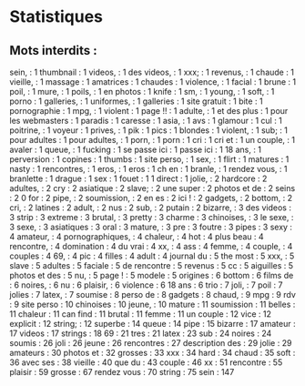 # Statistiques

## Mots interdits :

 sein, : 1
 thumbnail  : 1
 videos, : 1
 des videos, : 1
 xxx; : 1
 revenus, : 1
 chaude  : 1
 vieille, : 1
 massage  : 1
 amatrices  : 1
 chaudes  : 1
 violence, : 1
 facial  : 1
 brune  : 1
 poil, : 1
 mure, : 1
 poils, : 1
 en photos  : 1
 knife  : 1
 sm, : 1
 young, : 1
 soft, : 1
 porno  : 1
 galleries, : 1
 uniformes, : 1
 galleries  : 1
 site gratuit  : 1
 bite  : 1
 pornographie  : 1
 mpg, : 1
 violent  : 1
 page !! : 1
 adulte, : 1
 et des plus  : 1
 pour les webmasters  : 1
 paradis  : 1
 caresse  : 1
 asia, : 1
 avs  : 1
 glamour  : 1
 cul  : 1
 poitrine, : 1
 voyeur  : 1
 prives, : 1
 pik  : 1
 pics  : 1
 blondes  : 1
 violent, : 1
 sub; : 1
 pour adultes  : 1
 pour adultes, : 1
 porn, : 1
 porn  : 1
 cri  : 1
 cri et  : 1
 un couple, : 1
 avaler  : 1
 queue, : 1
 fucking  : 1
 se passe ici  : 1
 passe ici  : 1
 18 ans, : 1
 perversion  : 1
 copines  : 1
 thumbs  : 1
 site perso, : 1
 sex, : 1
 flirt  : 1
 matures  : 1
 nasty  : 1
 rencontres, : 1
 eros, : 1
 eros  : 1
 ch en  : 1
 branle, : 1
 rendez vous, : 1
 branlette  : 1
 drague  : 1
 sex  : 1
 fouet  : 1
 1 direct  : 1
 jolie, : 2
 hardcore  : 2
 adultes, : 2
 cry  : 2
 asiatique  : 2
 slave; : 2
 une super  : 2
 photos et de  : 2
 seins  : 2
 0 for  : 2
 pipe, : 2
 soumission, : 2
 en es  : 2
 ici !  : 2
 gadgets, : 2
 bottom, : 2
 cri, : 2
 latines  : 2
 adult, : 2
 nus  : 2
 sub, : 2
 putain  : 2
 bizarre, : 3
 des videos  : 3
 strip  : 3
 extreme  : 3
 brutal, : 3
 pretty  : 3
 charme  : 3
 chinoises, : 3
 le sexe, : 3
 sexe, : 3
 asiatiques  : 3
 oral  : 3
 mature, : 3
 pre  : 3
 foutre  : 3
 pipes  : 3
 sexy  : 4
 amateur, : 4
 pornographiques, : 4
 chaleur, : 4
 hot  : 4
 plus beau  : 4
 rencontre, : 4
 domination  : 4
 du vrai  : 4
 xx, : 4
 ass  : 4
 femme, : 4
 couple, : 4
 couples  : 4
 69, : 4
 pic  : 4
 filles  : 4
 adult  : 4
 journal du  : 5
 the most  : 5
 xxx, : 5
 slave  : 5
 adultes  : 5
 faciale  : 5
 de rencontre  : 5
 revenus  : 5
 cc  : 5
 aiguilles  : 5
 photos et des  : 5
 nu, : 5
 page !  : 5
 modele  : 5
 origines  : 6
 bottom  : 6
 films de  : 6
 noires, : 6
 nu  : 6
 plaisir, : 6
 violence  : 6
 18 ans  : 6
 trio  : 7
 joli, : 7
 poil  : 7
 jolies  : 7
 latex, : 7
 soumise  : 8
 perso de  : 8
 gadgets  : 8
 chaud, : 9
 mpg  : 9
 rdv  : 9
 site perso  : 10
 chinoises  : 10
 jeune, : 10
 mature  : 11
 soumission  : 11
 belles  : 11
 chaleur  : 11
 can find  : 11
 brutal  : 11
 femme  : 11
 un couple  : 12
 vice  : 12
 explicit  : 12
 string; : 12
 superbe  : 14
 queue  : 14
 pipe  : 15
 bizarre  : 17
 amateur  : 17
 videos  : 17
 strings  : 18
 69  : 21
 tres  : 21
 latex  : 23
 sub  : 24
 noires  : 24
 soumis  : 26
 joli  : 26
 jeune  : 26
 rencontres  : 27
 description des  : 29
 jolie  : 29
 amateurs  : 30
 photos et  : 32
 grosses  : 33
 xxx  : 34
 hard  : 34
 chaud  : 35
 soft  : 36
 avec ses  : 38
 vieille  : 40
 que du  : 43
 couple  : 46
 xx  : 51
 rencontre  : 55
 plaisir  : 59
 grosse  : 67
 rendez vous  : 70
 string  : 75
 sein  : 147

